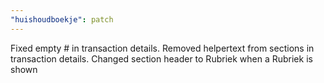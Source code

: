 ```yaml
---
"huishoudboekje": patch
---
```


Fixed empty # in transaction details. Removed helpertext from sections in transaction details. Changed section header to Rubriek when a Rubriek is shown
